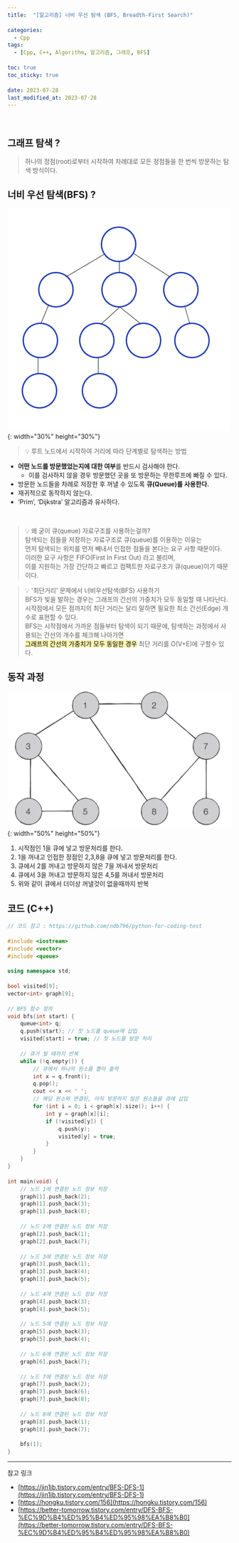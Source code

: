```yaml
---
title:  "[알고리즘] 너비 우선 탐색 (BFS, Breadth-First Search)"

categories:
  - Cpp
tags:
  - [Cpp, C++, Algorithm, 알고리즘, 그래프, BFS]

toc: true
toc_sticky: true
 
date: 2023-07-28
last_modified_at: 2023-07-28
---
```


<br>

## 그래프 탐색 ?
> 하나의 정점(root)로부터 시작하여 차례대로 모든 정점들을 한 번씩 방문하는 탐색 방식이다.  



## 너비 우선 탐색(BFS) ?

<!--![BFS]-->
<img src="https://github.com/eggmong/eggmongImages/raw/main/Cpp/2023-07-28-BFS1.GIF">{: width="30%" height="30%"}    

> 💡 루트 노드에서 시작하여 거리에 따라 단계별로 탐색하는 방법

- <b>어떤 노드를 방문했었는지에 대한 여부</b>를 반드시 검사해야 한다.  
  -  이를 검사하지 않을 경우 방문했던 곳을 또 방문하는 무한루프에 빠질 수 있다.  
- 방문한 노드들을 차례로 저장한 후 꺼낼 수 있도록 <b>큐(Queue)를 사용한다.</b>  
- 재귀적으로 동작하지 않는다.  
- ‘Prim’, ‘Dijkstra’ 알고리즘과 유사하다.  

<br>

> 💡 왜 굳이 큐(queue) 자료구조를 사용하는걸까?  
> 탐색되는 점들을 저장하는 자료구조로 큐(queue)를 이용하는 이유는  
> 먼저 탐색되는 위치를 먼저 빼내서 인접한 점들을 본다는 요구 사항 때문이다.  
> 이러한 요구 사항은 FIFO(First In First Out) 라고 불리며,  
> 이를 지원하는 가장 간단하고 빠르고 컴팩트한 자료구조가 큐(queue)이기 때문이다.  

> 💡 '최단거리' 문제에서 너비우선탐색(BFS) 사용하기  
> BFS가 빛을 발하는 경우는 그래프의 간선의 가중치가 모두 동일할 때 나타난다.  
> 시작점에서 모든 점까지의 최단 거리는 달리 말하면 필요한 최소 간선(Edge) 개수로 표현할 수 있다.  
> BFS는 시작점에서 가까운 점들부터 탐색이 되기 때문에, 탐색하는 과정에서 사용되는 간선의 개수를 체크해 나아가면  
> <mark style='background-color: #fff5b1'>그래프의 간선의 가중치가 모두 동일한 경우</mark> 최단 거리를 O(V+E)에 구할수 있다.



## 동작 과정

![BFS](https://github.com/eggmong/eggmongImages/raw/main/Cpp/2023-07-28-BFS2.png){: width="50%" height="50%"}    

1. 시작점인 1을 큐에 넣고 방문처리를 한다.
2. 1을 꺼내고 인접한 정점인 2,3,8을 큐에 넣고 방문처리를 한다.
3. 큐에서 2를 꺼내고 방문하지 않은 7을 꺼내서 방문처리
4. 큐에서 3을 꺼내고 방문하지 않은 4,5를 꺼내서 방문처리
5. 위와 같이 큐에서 더이상 꺼낼것이 없을때까지 반복




## 코드 (C++)
```cpp
// 코드 참고 : https://github.com/ndb796/python-for-coding-test

#include <iostream>
#include <vector>
#include <queue>

using namespace std;

bool visited[9];
vector<int> graph[9];

// BFS 함수 정의
void bfs(int start) {
    queue<int> q;
    q.push(start); // 첫 노드를 queue에 삽입
    visited[start] = true; // 첫 노드를 방문 처리

    // 큐가 빌 때까지 반복
    while (!q.empty()) {
        // 큐에서 하나의 원소를 뽑아 출력
        int x = q.front();
        q.pop();
        cout << x << ' ';
        // 해당 원소와 연결된, 아직 방문하지 않은 원소들을 큐에 삽입
        for (int i = 0; i < graph[x].size(); i++) {
            int y = graph[x][i];
            if (!visited[y]) {
                q.push(y);
                visited[y] = true;
            }
        }
    }
}

int main(void) {
    // 노드 1에 연결된 노드 정보 저장 
    graph[1].push_back(2);
    graph[1].push_back(3);
    graph[1].push_back(8);

    // 노드 2에 연결된 노드 정보 저장 
    graph[2].push_back(1);
    graph[2].push_back(7);

    // 노드 3에 연결된 노드 정보 저장 
    graph[3].push_back(1);
    graph[3].push_back(4);
    graph[3].push_back(5);

    // 노드 4에 연결된 노드 정보 저장 
    graph[4].push_back(3);
    graph[4].push_back(5);

    // 노드 5에 연결된 노드 정보 저장 
    graph[5].push_back(3);
    graph[5].push_back(4);

    // 노드 6에 연결된 노드 정보 저장 
    graph[6].push_back(7);

    // 노드 7에 연결된 노드 정보 저장 
    graph[7].push_back(2);
    graph[7].push_back(6);
    graph[7].push_back(8);

    // 노드 8에 연결된 노드 정보 저장 
    graph[8].push_back(1);
    graph[8].push_back(7);

    bfs(1);
}
```



***  
참고 링크
- [https://jin1ib.tistory.com/entry/BFS-DFS-1](https://jin1ib.tistory.com/entry/BFS-DFS-1)
- [https://hongku.tistory.com/156](https://hongku.tistory.com/156)
- [https://better-tomorrow.tistory.com/entry/DFS-BFS-%EC%9D%B4%ED%95%B4%ED%95%98%EA%B8%B0](https://better-tomorrow.tistory.com/entry/DFS-BFS-%EC%9D%B4%ED%95%B4%ED%95%98%EA%B8%B0)